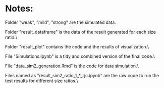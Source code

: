 # Notes:

Folder "weak", "mild", "strong" are the simulated data.

Folder "result_dataframe" is the data of the result generated for each size ratio.\

Folder "result_plot" contains the code and the results of visualization.\

File "Simulations.ipynb" is a tidy and combined version of the final code.\

FIle "data_sim2_generation.Rmd" is the code for data simulation.\

Files named as "result_sim2_ratio_1_*_rjc.ipynb" are the raw code to run the test results for different size ratios.\
